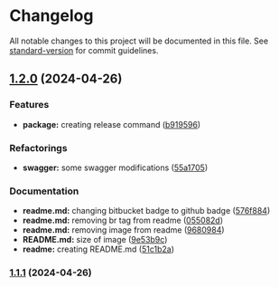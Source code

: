 # Changelog

All notable changes to this project will be documented in this file. See [standard-version](https://github.com/conventional-changelog/standard-version) for commit guidelines.

## [1.2.0](https://bitbucket.org/schiavon-personal/teste-tecnico-asksuite/compare/v1.1.1...v1.2.0) (2024-04-26)


### Features

* **package:** creating release command ([b919596](https://bitbucket.org/schiavon-personal/teste-tecnico-asksuite/commit/b91959605fc91c229c2171ba17ba1f6d73ec7ce1))


### Refactorings

* **swagger:** some swagger modifications ([55a1705](https://bitbucket.org/schiavon-personal/teste-tecnico-asksuite/commit/55a17052b61c33973a954f2911b9ec5809eb9fc8))


### Documentation

* **readme.md:** changing bitbucket badge to github badge ([576f884](https://bitbucket.org/schiavon-personal/teste-tecnico-asksuite/commit/576f884f5175646d3c88ad81cf8ded8786efb7fd))
* **readme.md:** removing br tag from readme ([055082d](https://bitbucket.org/schiavon-personal/teste-tecnico-asksuite/commit/055082d49a706f31fa280f66346cbc6922b116f4))
* **readme.md:** removing image from readme ([9680984](https://bitbucket.org/schiavon-personal/teste-tecnico-asksuite/commit/968098409ee9a000d44205a5043ff099d763a10f))
* **README.md:** size of image ([9e53b9c](https://bitbucket.org/schiavon-personal/teste-tecnico-asksuite/commit/9e53b9c07e2c470eb47398ef4371cb9ed68136ff))
* **readme:** creating README.md ([51c1b2a](https://bitbucket.org/schiavon-personal/teste-tecnico-asksuite/commit/51c1b2a177f0b50e71664f12ff68eb948f987bb8))

### [1.1.1](https://bitbucket.org/paveisistemas-ondemand/asksuite-test-dev/compare/v1.1.0...v1.1.1) (2024-04-26)
